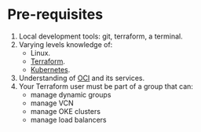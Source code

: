 [uri-kubernetes]: https://kubernetes.io/
[uri-oci]: https://docs.oracle.com/en-us/iaas/Content/home.htm
[uri-terraform]: https://www.terraform.io/
# Pre-requisites

1. Local development tools: git, terraform, a terminal.
2. Varying levels knowledge of:
   - Linux.
   - [Terraform][uri-terraform].
   - [Kubernetes][uri-kubernetes].
3. Understanding of [OCI][uri-oci] and its services.
4. Your Terraform user must be part of a group that can:
   - manage dynamic groups
   - manage VCN
   - manage OKE clusters
   - manage load balancers